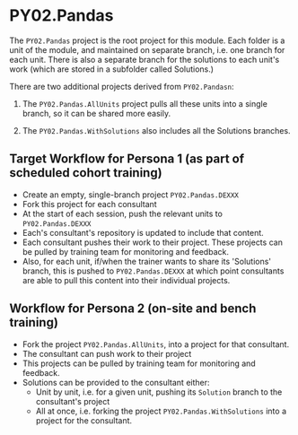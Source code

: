 # PY02.Pandas

The `PY02.Pandas` project is the root project for this module.  Each folder is a unit of the module, and maintained on separate branch, i.e. one branch for each unit. There is also a separate branch for the solutions to each unit's work (which are stored in a subfolder called Solutions.)

There are two additional projects derived from `PY02.Pandasn`:

1. The `PY02.Pandas.AllUnits` project pulls all these units into a single branch, so it can be shared more easily.  

2. The `PY02.Pandas.WithSolutions` also includes all the Solutions branches.

## Target Workflow for Persona 1 (as part of scheduled cohort training)

- Create an empty, single-branch project `PY02.Pandas.DEXXX`
- Fork this project for each consultant
- At the start of each session, push the relevant units to `PY02.Pandas.DEXXX`
- Each's consultant's repository is updated to include that content.
- Each consultant pushes their work to their project. These projects can be pulled by training team for monitoring and feedback.
- Also, for each unit, if/when the trainer wants to share its 'Solutions' branch, this is pushed to `PY02.Pandas.DEXXX` at which point consultants are able to pull this content into their individual projects.

## Workflow for Persona 2 (on-site and bench training)

- Fork the project `PY02.Pandas.AllUnits`, into a project for that consultant.
- The consultant can push work to their project
- This projects can be pulled by training team for monitoring and feedback.
- Solutions can be provided to the consultant either:
  - Unit by unit, i.e. for a given unit, pushing its `Solution` branch to the consultant's project
  - All at once, i.e. forking the project `PY02.Pandas.WithSolutions` into a project for the consultant.
